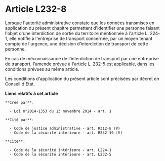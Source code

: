 # Article L232-8

Lorsque l'autorité administrative constate que les données transmises en application du présent chapitre permettent
d'identifier une personne faisant l'objet d'une interdiction de sortie du territoire mentionnée à l'article L. 224-1, elle
notifie à l'entreprise de transport concernée, par un moyen tenant compte de l'urgence, une décision d'interdiction de
transport de cette personne. 

En cas de méconnaissance de l'interdiction de transport par une entreprise de transport, l'amende prévue à l'article L. 232-5
est applicable, dans les conditions prévues au même article. 

Les conditions d'application du présent article sont précisées par décret en Conseil d'Etat.

**Liens relatifs à cet article**

	**Créé par**:

	  - Loi n°2014-1353 du 13 novembre 2014 - art. 1

	**Cité par**:

	  - Code de justice administrative - art. R312-8 (V)
	  - Code de la sécurité intérieure - art. R232-19 (V)

	**Cite**:

	  - Code de la sécurité intérieure - art. L224-1
	  - Code de la sécurité intérieure - art. L232-5
